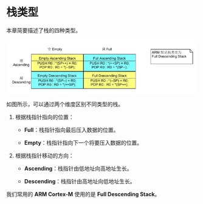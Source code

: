 # 栈类型

本章简要描述了栈的四种类型。

![Stack Type][1]

如图所示，可以通过两个维度区别不同类型的栈。

 1. 根据栈指针指向的位置：

    - **Full**：栈指针指向最后压入数据的位置。

    - **Empty**：栈指针指向下一个将要压入数据的位置。

 2. 根据栈指针移动的方向：

    - **Ascending**：栈指针由低地址向高地址生长。

    - **Descending**：栈指针由高地址向低地址生长。

我们常用的 **ARM Cortex-M** 使用的是 **Full Descending Stack**。

 [1]: ./images/stack_type.jpg
